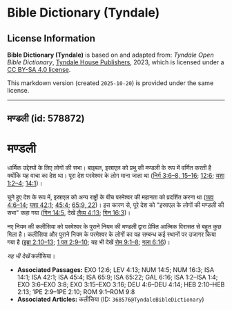 # Bible Dictionary (Tyndale)

## License Information

**Bible Dictionary (Tyndale)** is based on and adapted from: _Tyndale Open Bible Dictionary_, [Tyndale House Publishers](https://tyndaleopenresources.com/), 2023, which is licensed under a [CC BY-SA 4.0 license](https://creativecommons.org/licenses/by-sa/4.0/legalcode.en).

This markdown version (created `2025-10-20`) is provided under the same license.



--------------------------------

## मण्डली (id: 578872)

मण्डली
======

धार्मिक उद्देश्यों के लिए लोगों की सभा। बाइबल, इस्राएल को प्रभु की मण्डली के रूप में वर्णित करती है क्योंकि यह वाचा का देश था। पूरा देश परमेश्वर के लोग माना जाता था ([निर्ग 3:6–8, 15–16](https://ref.ly/Exod3:6-Exod3:8,Exod3:15-Exod3:16); [12:6](https://ref.ly/Exod12:6); [यशा 1:2–4](https://ref.ly/Isa1:2-Isa1:4); [14:1](https://ref.ly/Isa14:1))।

चुने हुए देश के रूप में, इस्राएल को अन्य राष्ट्रों के बीच परमेश्वर की महानता को प्रदर्शित करना था ([व्यव 4:6–14](https://ref.ly/Deut4:6-Deut4:14); [यशा 42:1](https://ref.ly/Isa42:1); [45:4](https://ref.ly/Isa45:4); [65:9, 22](https://ref.ly/Isa65:9,Isa65:22))। इस कारण से, पूरे देश को "इस्राएल के लोगों की मण्डली की सभा" कहा गया ([गिन 14:5](https://ref.ly/Num14:5), देखें [लैव्य 4:13](https://ref.ly/Lev4:13); [गिन 16:3](https://ref.ly/Num16:3))।

नए नियम की कलीसिया को परमेश्वर के पुराने नियम की मण्डली द्वारा प्रेषित आत्मिक विरासत से बहुत कुछ मिला है। कलीसिया और पुराने नियम के परमेश्वर के लोगों का यह सम्बन्ध कई स्थानों पर उजागर किया गया है ([इब्रा 2:10–13](https://ref.ly/Heb2:10-Heb2:13); [1 पत 2:9–10](https://ref.ly/1Pet2:9-1Pet2:10); यह भी देखें [रोम 9:1–8](https://ref.ly/Rom9:1-Rom9:8); [गला 6:16](https://ref.ly/Gal6:16))।

*यह भी देखें* कलीसिया।

* **Associated Passages:** EXO 12:6; LEV 4:13; NUM 14:5; NUM 16:3; ISA 14:1; ISA 42:1; ISA 45:4; ISA 65:9; ISA 65:22; GAL 6:16; ISA 1:2–ISA 1:4; EXO 3:6–EXO 3:8; EXO 3:15–EXO 3:16; DEU 4:6–DEU 4:14; HEB 2:10–HEB 2:13; 1PE 2:9–1PE 2:10; ROM 9:1–ROM 9:8
* **Associated Articles:** कलीसिया (ID: `368576@TyndaleBibleDictionary`)

